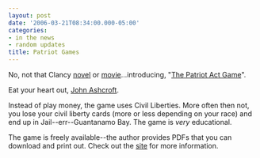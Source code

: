 ```yaml
---
layout: post
date: '2006-03-21T08:34:00.000-05:00'
categories:
- in the news
- random updates
title: Patriot Games
---
```


No, not that Clancy [novel](http://www.amazon.com/gp/product/0425109720/002-6807866-8988029) or [movie](http://www.amazon.com/gp/product/B00008LDYV/002-6807866-8988029)...introducing, "[The Patriot Act Game](http://www.graphix4change.com/portfolio_PA_game.html)".

Eat your heart out, [John Ashcroft](http://www.whitehouse.gov/government/ashcroft-bio.html).

Instead of play money, the game uses Civil Liberties. More often then not, you lose your civil liberty cards (more or less depending on your race) and end up in Jail--err--Guantanamo Bay. The game is *very* educational.

The game is freely available--the author provides PDFs that you can download and print out. Check out the [site](http://www.graphix4change.com/portfolio_PA_game.html) for more information.